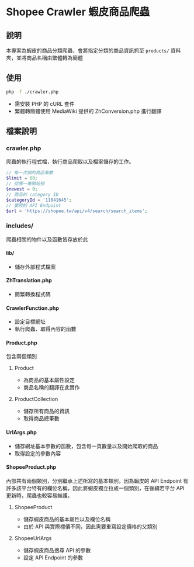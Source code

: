 # Shopee Crawler 蝦皮商品爬蟲

## 說明

本專案為蝦皮的商品分類爬蟲，會將指定分類的商品資訊抓至 `products/` 資料夾，並將商品名稱由繁體轉為簡體

## 使用

```bash
php -f ./crawler.php
```

- 需安裝 PHP 的 cURL 套件
- 繁體轉簡體使用 MediaWiki 提供的 ZhConversion.php 進行翻譯

## 檔案說明

### crawler.php

爬蟲的執行程式檔，執行商品爬取以及檔案儲存的工作。

```php
// 每一次撈的商品筆數
$limit = 60;
// 從哪一筆開始撈
$newest = 0;
// 商品的 category ID
$categoryId = '11041645';
// 要爬的 API Endpoint
$url = 'https://shopee.tw/api/v4/search/search_items';
```

### includes/

爬蟲相關的物件以及函數皆存放於此

#### lib/

- 儲存外部程式檔案

#### ZhTranslation.php

- 簡繁轉換程式碼

#### CrawlerFunction.php

- 設定目標網址
- 執行爬蟲、取得內容的函數

#### Product.php

包含兩個類別

1. Product

   - 為商品的基本屬性設定
   - 商品名稱的翻譯在此實作

2. ProductCollection

   - 儲存所有商品的資訊
   - 取得商品總筆數

#### UrlArgs.php

- 儲存網址基本參數的函數，包含每一頁數量以及開始爬取的商品
- 取得設定的參數內容

#### ShopeeProduct.php

內部共有兩個類別，分別繼承上述所寫的基本類別，因為蝦皮的 API Endpoint 有許多該平台特有的欄位名稱，因此將蝦皮獨立拉成一個類別，在後續若平台 API 更新時，爬蟲也較容易維護。

1. ShopeeProduct

   - 儲存蝦皮商品的基本屬性以及欄位名稱
   - 由於 API 與實際標價不同，因此需要重寫設定價格的父類別

2. ShopeeUrlArgs

   - 儲存蝦皮商品搜尋 API 的參數
   - 設定 API Endpoint 的參數
